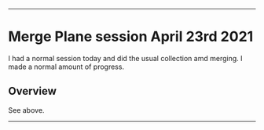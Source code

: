 
***

# Merge Plane session April 23rd 2021

I had a normal session today and did the usual collection amd merging. I made a normal amount of progress.

## Overview

See above.

***
